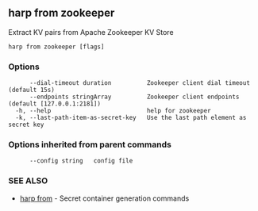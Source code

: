 ## harp from zookeeper

Extract KV pairs from Apache Zookeeper KV Store

```
harp from zookeeper [flags]
```

### Options

```
      --dial-timeout duration          Zookeeper client dial timeout (default 15s)
      --endpoints stringArray          Zookeeper client endpoints (default [127.0.0.1:2181])
  -h, --help                           help for zookeeper
  -k, --last-path-item-as-secret-key   Use the last path element as secret key
```

### Options inherited from parent commands

```
      --config string   config file
```

### SEE ALSO

* [harp from](harp_from.md)	 - Secret container generation commands

